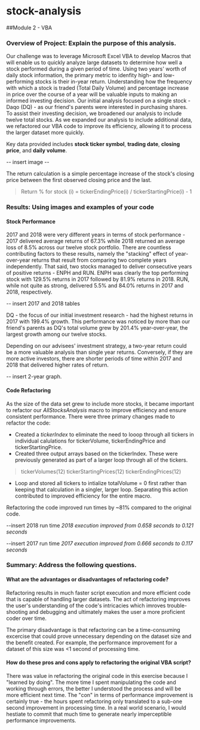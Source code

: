 # stock-analysis
##Module 2 - VBA

### Overview of Project: Explain the purpose of this analysis.

Our challenge was to leverage Microsoft Excel VBA to develop Macros that will enable us to quickly analyze large datasets to determine how well a stock performed during a given period of time. Using two years' worth of daily stock information, the primary metric to idenfity high- and low-performing stocks is their in-year return.  Understanding how the frequency with which a stock is traded (Total Daily Volume) and percentage increase in price over the course of a year will be valuable inputs to making an informed investing decision.  Our initial analysis focused on a single stock - Daqo (DQ) - as our friend's parents were interested in purchasing shares.  To assist their investing decision, we broadened our analysis to include twelve total stocks.  As we expanded our analysis to include additional data, we refactored our VBA code to improve its efficiency, allowing it to process the larger dataset more quickly.

Key data provided includes **stock ticker symbol**, **trading date**, **closing price**, and **daily volume**.

-- insert image --

The return calculation is a simple percentage increase of the stock's closing price between the first observed closing price and the last.

> Return % for stock (i) = tickerEndingPrice(i) / tickerStartingPrice(i) - 1 

### Results: Using images and examples of your code
#### Stock Performance
2017 and 2018 were very different years in terms of stock performance - 2017 delivered average returns of 67.3% while 2018 returned an average loss of 8.5% across our twelve stock portfolio.  There are countless contributing factors to these results, namely the "stacking" effect of year-over-year returns that result from comparing two complete years independently.  That said, two stocks managed to deliver consecutive years of positive returns - ENPH and RUN.   ENPH was clearly the top performing stock with 129.5% returns in 2017 followed by 81.9% returns in 2018.  RUN, while not quite as strong, delivered 5.5% and 84.0% returns in 2017 and 2018, respectively.

-- insert 2017 and 2018 tables

DQ - the focus of our initial investment research - had the highest returns in 2017 with 199.4% growth.  This performance was noticed by more than our friend's parents as DQ's total volume grew by 201.4% year-over-year, the largest growth among our twelve stocks.  

Depending on our advisees' investment strategy, a two-year return could be a more valuable analysis than single year returns.  Conversely, if they are more active investors, there are shorter periods of time within 2017 and 2018 that delivered higher rates of return.

-- insert 2-year graph.

#### Code Refactoring
As the size of the data set grew to include more stocks, it became important to refactor our *AllStocksAnalysis* macro to improve efficiency and ensure consistent performance.  There were three primary changes made to refactor the code:

- Created a *tickerIndex* to eliminate the need to looop through all tickers in individual calulations for tickerVolume, tickerEndingPrice and tickerStartingPrice. 
- Created three output arrays based on the tickerIndex.  These were previously generated as part of a larger loop through all of the tickers.
> tickerVolumes(12)
> tickerStartingPrices(12)
> tickerEndingPrices(12)
- Loop and stored all tickers to intialize totalVolume = 0 first rather than keeping that calculation in a singler, larger loop. Separating this action contributed to improved efficiency for the entire macro.

Refactoring the code improved run times by ~81% compared to the original code. 

--insert 2018 run time
*2018 execution improved from 0.658 seconds to 0.121 seconds*

--insert 2017 run time
*2017 execution improved from 0.666 seconds to 0.117 seconds* 

### Summary: Address the following questions.
#### What are the advantages or disadvantages of refactoring code?
Refactoring results in much faster script execution and more efficient code that is capable of handling larger datasets. The act of refactoring improves the user's understanding of the code's intricacies which imroves trouble-shooting and debugging and ultimately makes the user a more proficient coder over time. 

The primary disadvantage is that refactoring can be a time-consuming excercise that could prove unnecessary depending on the dataset size and the benefit created.  For example, the performance improvement for a dataset of this size was <1 second of processing time.

#### How do these pros and cons apply to refactoring the original VBA script?
There was value in refactoring the original code in this exercise because I "learned by doing".  The more time I spent manipulating the code and working through errors, the better I understood the process and will be more efficient next time.  The "con" in terms of performance improvement is certainly true - the hours spent refactoring only translated to a sub-one second improvement in processing time.  In a real world scenario, I would hestiate to commit that much time to generate nearly imperceptible performance improvements.
